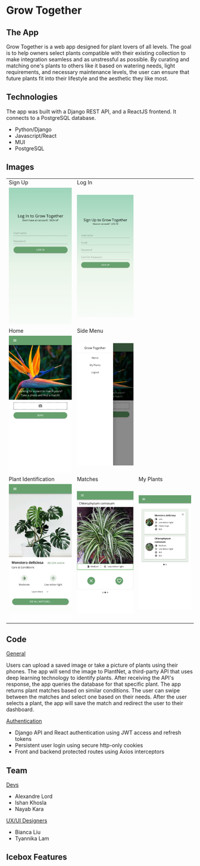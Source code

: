 # Grow Together

## The App

Grow Together is a web app designed for plant lovers of all levels. The goal is to help owners select plants compatible with their existing collection to make integration seamless and as unstressful as possible.
By curating and matching one's plants to others like it based on watering needs, light requirements, and necessary maintenance levels, the user can ensure that future plants fit into their lifestyle and the aesthetic they like most.

## Technologies

The app was built with a Django REST API, and a ReactJS frontend. It connects to a PostgreSQL database.

- Python/Django
- Javascript/React
- MUI
- PostgreSQL

## Images

<table>
  <tr>
    <td>Sign Up</td>
    <td>Log In</td>
  </tr>
  <tr>
    <td><img src="Documentation/images/LOGIN.png" width=300 />
    <td><img src="Documentation/images/SIGNUP.png" width=300 />
  </tr>
  <tr>
    <td>Home</td>
    <td>Side Menu</td>
  </tr>
  <tr>
    <td><img src="Documentation/images/HOME.png" width=300 />
    <td><img src="Documentation/images/DRAWER.png" width=300 />
  </tr>
  <tr>
  <tr>
    <td>Plant Identification</td>
    <td>Matches</td>
    <td>My Plants</td>
  </tr>
  <tr>
    <td><img src="Documentation/images/BESTMATCH.png" width=300 />
    <td><img src="Documentation/images/MATCH.png" width=300 />
    <td><img src="Documentation/images/MYPLANTS.png" width=300 />
  </tr>
 </table>


## Code

<ins>General</ins>

Users can upload a saved image or take a picture of plants using their phones. The app will send the image to PlantNet, a third-party API that uses deep learning technology to identify plants. After receiving the API's response, the app queries the database for that specific plant. The app returns plant matches based on similar conditions. The user can swipe between the matches and select one based on their needs. After the user selects a plant, the app will save the match and redirect the user to their dashboard.

<ins>Authentication</ins> <br>

- Django API and React authentication using JWT access and refresh tokens
- Persistent user login using secure http-only cookies
- Front and backend protected routes using Axios interceptors

## Team

<ins>Devs</ins> <br>
- Alexandre Lord 
- Ishan Khosla
- Nayab Kara

<ins>UX/UI Designers</ins> <br>
- Bianca Liu
- Tyannika Lam

## Icebox Features
